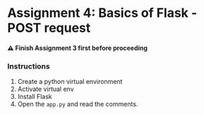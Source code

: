 # Assignment 4: Basics of Flask - POST request

#### ⚠️ Finish Assignment 3 first before proceeding

### Instructions

1. Create a python virtual environment
2. Activate virtual env
3. Install Flask
4. Open the `app.py` and read the comments.
